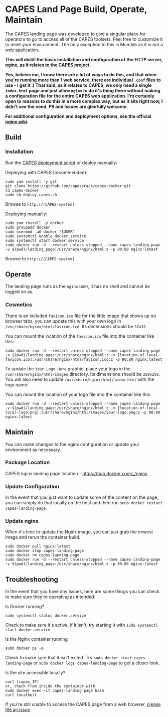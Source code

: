 # CAPES Land Page Build, Operate, Maintain
The CAPES landing page was developed to give a singular place for operators to go to access all of the CAPES toolsets. Feel free to customize it to meet your environment. The only exception to this is Mumble as it is not a web application.

**This will distill the basic installation and configuration of the HTTP server, nginx, as it relates to the CAPES project.**

**Yes, believe me, I know there are a lot of ways to do this, and that when you're running more than 1 web service, there are individual `.conf` files to use - I get it :) That said, as it relates to CAPES, we only need a single `index.html` page and just allow `nginx` to do it's thing there without making a configuration file for the entire CAPES web application. I'm certainly open to reasons to do this in a more complex way, but as it sits right now, I didn't see the need. PR and Issues are gleefully welcome.**

**For additional configuration and deployment options, see the official [nginx wiki](https://www.nginx.com/resources/wiki/).**

## Build

### Installation
Run the [CAPES deployment script](../deploy_capes.sh) or deploy manually:

Deploying with CAPES (recommended):
```
sudo yum install -y git
git clone https://github.com/capesstack/capes-docker.git
cd capes-docker
sudo sh deploy_capes.sh
```
Browse to `http://[CAPES-system]`

Deploying manually:
```
sudo yum install -y docker
sudo groupadd docker
sudo usermod -aG docker "$USER"
sudo systemctl enable docker.service
sudo systemctl start docker.service
sudo docker run -d --restart unless-stopped --name capes-landing-page -v $(pwd)/landing_page:/usr/share/nginx/html:z -p 80:80 nginx:latest
```
Browse to `http://[CAPES-system]`

## Operate
The landing page runs as the `nginx` user, it has no shell and cannot be logged on as.

### Cosmetics
There is an included `favicon.ico` file for the little image that shows up on browser tabs, you can update this with your own logo in `/usr/share/nginx/html/favicon.ico`. Its dimensions should be `32x32`.

You can mount the location of the `favicon.ico` file into the container like this:
```
sudo docker run -d --restart unless-stopped --name capes-landing-page -v $(pwd)/landing_page:/usr/share/nginx/html:z -v [location-of-local-favicon.ico]:/usr/share/nginx/html/favicon.ico:z -p 80:80 nginx:latest
```

To update the `Your Logo Here` graphic, place your logo in the `/usr/share/nginx/html/images` directory. Its dimensions should be `250x250`. You will also need to update `/usr/share/nginx/html/index.html` with the logo name:

You can mount the location of your logo file into the container like this:
```
sudo docker run -d --restart unless-stopped --name capes-landing-page -v $(pwd)/landing_page:/usr/share/nginx/html:z -v [location-of-local-local-logo.png]:/usr/share/nginx/html/images/your-logo.png:z -p 80:80 nginx:latest
```

## Maintain
You can make changes to the nginx configuration or update your environment as necessary.

### Package Location
CAPES nginx landing page location - https://hub.docker.com/_/nginx

### Update Configuration
In the event that you just want to update some of the content on the page, you can simply do that locally on the host and then run `sudo docker restart capes-landing-page`.

### Update nginx
When it's time to update the Nginx image, you can just grab the newest image and rerun the container build.
```
sudo docker pull nginx:latest
sudo docker stop capes-landing-page
sudo docker rm capes-landing-page
sudo docker run -d --restart unless-stopped --name capes-landing-page -v $(pwd)/landing_page:/usr/share/nginx/html:z -p 80:80 nginx:latest
```

## Troubleshooting
In the event that you have any issues, here are some things you can check to make sure they're operating as intended.

Is Docker running?
```
sudo systemctl status docker.service
```
Check to make sure it's active, if it isn't, try starting it with `sudo systemctl start docker.service`

Is the Nginx container running
```
sudo docker ps -a
```
Check to make sure that it isn't exited. Try `sudo docker start capes-landing-page` or `sudo docker logs capes-landing-page` to get a closer look.

Is the site accessible locally?
```
curl [capes_IP]
or, check from inside the container with
sudo docker exec -it capes-landing-page bash
curl localhost
```
If you're still unable to access the CAPES page from a web browser, [please file an issue](https://github.com/capesstack/capes/issues).
